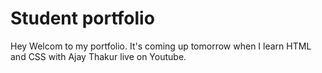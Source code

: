 # Student portfolio
Hey Welcom to my portfolio. It's coming up tomorrow when I learn HTML and CSS with Ajay Thakur live on Youtube.